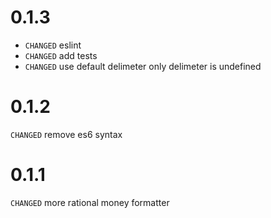 # 0.1.3

* `CHANGED` eslint 
* `CHANGED` add tests
* `CHANGED` use default delimeter only delimeter is undefined

# 0.1.2

`CHANGED` remove es6 syntax

# 0.1.1

`CHANGED` more rational money formatter
